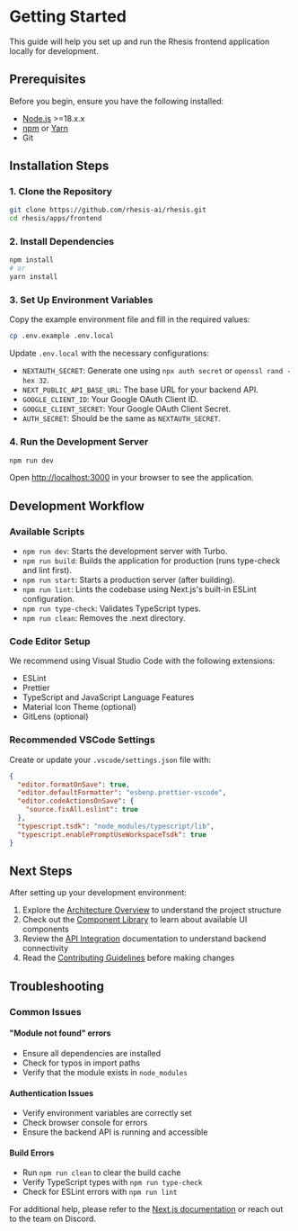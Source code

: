 # Getting Started

This guide will help you set up and run the Rhesis frontend application locally for development.

## Prerequisites

Before you begin, ensure you have the following installed:

* [Node.js](https://nodejs.org/) >=18.x.x
* [npm](https://www.npmjs.com/) or [Yarn](https://yarnpkg.com/)
* Git

## Installation Steps

### 1. Clone the Repository

```bash
git clone https://github.com/rhesis-ai/rhesis.git
cd rhesis/apps/frontend
```

### 2. Install Dependencies

```bash
npm install
# or
yarn install
```

### 3. Set Up Environment Variables

Copy the example environment file and fill in the required values:

```bash
cp .env.example .env.local
```

Update `.env.local` with the necessary configurations:

* `NEXTAUTH_SECRET`: Generate one using `npx auth secret` or `openssl rand -hex 32`.
* `NEXT_PUBLIC_API_BASE_URL`: The base URL for your backend API.
* `GOOGLE_CLIENT_ID`: Your Google OAuth Client ID.
* `GOOGLE_CLIENT_SECRET`: Your Google OAuth Client Secret.
* `AUTH_SECRET`: Should be the same as `NEXTAUTH_SECRET`.

### 4. Run the Development Server

```bash
npm run dev
```

Open [http://localhost:3000](http://localhost:3000) in your browser to see the application.

## Development Workflow

### Available Scripts

* `npm run dev`: Starts the development server with Turbo.
* `npm run build`: Builds the application for production (runs type-check and lint first).
* `npm run start`: Starts a production server (after building).
* `npm run lint`: Lints the codebase using Next.js's built-in ESLint configuration.
* `npm run type-check`: Validates TypeScript types.
* `npm run clean`: Removes the .next directory.

### Code Editor Setup

We recommend using Visual Studio Code with the following extensions:

* ESLint
* Prettier
* TypeScript and JavaScript Language Features
* Material Icon Theme (optional)
* GitLens (optional)

### Recommended VSCode Settings

Create or update your `.vscode/settings.json` file with:

```json
{
  "editor.formatOnSave": true,
  "editor.defaultFormatter": "esbenp.prettier-vscode",
  "editor.codeActionsOnSave": {
    "source.fixAll.eslint": true
  },
  "typescript.tsdk": "node_modules/typescript/lib",
  "typescript.enablePromptUseWorkspaceTsdk": true
}
```

## Next Steps

After setting up your development environment:

1. Explore the [Architecture Overview](./architecture.md) to understand the project structure
2. Check out the [Component Library](./components.md) to learn about available UI components
3. Review the [API Integration](./api-integration.md) documentation to understand backend connectivity
4. Read the [Contributing Guidelines](./contributing.md) before making changes

## Troubleshooting

### Common Issues

#### "Module not found" errors
- Ensure all dependencies are installed
- Check for typos in import paths
- Verify that the module exists in `node_modules`

#### Authentication Issues
- Verify environment variables are correctly set
- Check browser console for errors
- Ensure the backend API is running and accessible

#### Build Errors
- Run `npm run clean` to clear the build cache
- Verify TypeScript types with `npm run type-check`
- Check for ESLint errors with `npm run lint`

For additional help, please refer to the [Next.js documentation](https://nextjs.org/docs) or reach out to the team on Discord. 